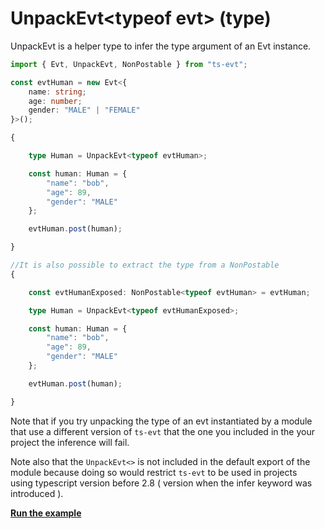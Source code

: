 # UnpackEvt&lt;typeof evt&gt; \(type\)

UnpackEvt is a helper type to infer the type argument of an Evt instance.

```typescript
import { Evt, UnpackEvt, NonPostable } from "ts-evt";

const evtHuman = new Evt<{
    name: string;
    age: number;
    gender: "MALE" | "FEMALE"
}>();

{

    type Human = UnpackEvt<typeof evtHuman>;

    const human: Human = {
        "name": "bob",
        "age": 89,
        "gender": "MALE"
    };

    evtHuman.post(human);

}

//It is also possible to extract the type from a NonPostable
{

    const evtHumanExposed: NonPostable<typeof evtHuman> = evtHuman;

    type Human = UnpackEvt<typeof evtHumanExposed>;

    const human: Human = {
        "name": "bob",
        "age": 89,
        "gender": "MALE"
    };

    evtHuman.post(human);

}
```

Note that if you try unpacking the type of an evt instantiated by a module that use a different version of `ts-evt` that the one you included in the your project the inference will fail.

Note also that the `UnpackEvt<>` is not included in the default export of the module because doing so would restrict `ts-evt` to be used in projects  
using typescript version before 2.8 \( version when the infer keyword was introduced \).

[**Run the example**](https://stackblitz.com/edit/ts-evt-demo-unpack-type-argument?embed=1&file=index.ts)

